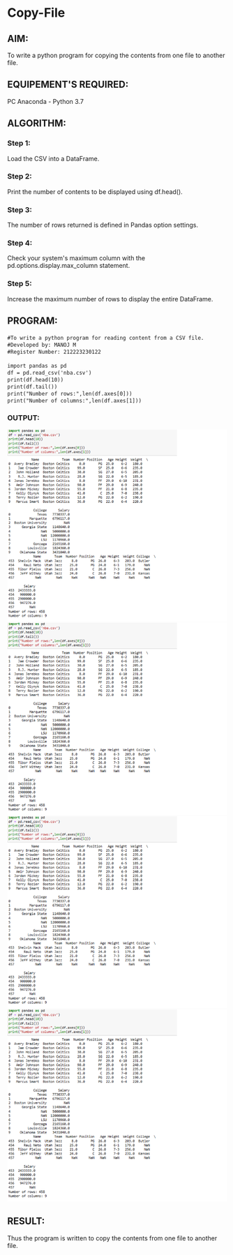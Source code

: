 # Copy-File
## AIM:
To write a python program for copying the contents from one file to another file.
## EQUIPEMENT'S REQUIRED: 
PC
Anaconda - Python 3.7
## ALGORITHM: 
### Step 1:
Load the CSV into a DataFrame.

### Step 2: 
Print the number of contents to be displayed using df.head().
 
### Step 3: 
The number of rows returned is defined in Pandas option settings.

### Step 4:  
Check your system's maximum column with the pd.options.display.max_column statement.

### Step 5: 
Increase the maximum number of rows to display the entire DataFrame.



## PROGRAM:
```
#To write a python program for reading content from a CSV file.
#Developed by: MANOJ M
#Register Number: 212223230122

import pandas as pd
df = pd.read_csv('nba.csv')
print(df.head(10))
print(df.tail())
print("Number of rows:",len(df.axes[0]))
print("Number of columns:",len(df.axes[1]))
```

### OUTPUT:
![alt text](image.png)
![alt text](image-1.png)
![alt text](image-2.png)
![alt text](image-3.png)

## RESULT:
Thus the program is written to copy the contents from one file to another file.
